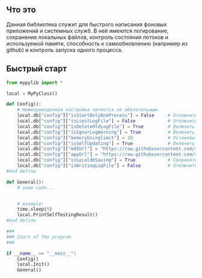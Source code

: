 ## Что это
Данная библиотека служит для быстрого написания фоновых приложений и системных служб.
В ней имеются логирование, сохранение локальных файлов, контроль состояния потоков и используемой памяти, способность к самообновлению (например из github) и контроль запуска одного процесса.

## Быстрый старт
```python
from mypylib import *

local = MyPyClass()

def Config():
	# Нижеприведенная настройка является не обязательным.
	local.db["config"]["isStartOnlyOneProcess"] = False		# Отключить защиту на запуск единственного процесса. По умолчанию = True
	local.db["config"]["isLimitLogFile"] = False			# Отключить контроль размера файла логирования. По умолчанию = True
	local.db["config"]["isDeleteOldLogFile"] = True			# Включить удаление файла логирования перед запуском. По умолчанию = False
	local.db["config"]["isIgnorLogWarning"] = True			# Включить игнорирование предупреждений. По умолчанию = False
	local.db["config"]["memoryUsinglimit"] = 20				# Установить лимит контроля использования памяти в Мб. По умолчанию = 50
	local.db["config"]["isSelfUpdating"] = True				# Включить автоматическое обновление. По умолчанию = False. Требуются "md5Url" и "appUrl"
	local.db["config"]["md5Url"] = "https://raw.githubusercontent.com/<user-name>/<some-dir>/master/README.md"
	local.db["config"]["appUrl"] = "https://raw.githubusercontent.com/<user-name>/<some-dir>/master/<some-file>.py"
	local.db["config"]["isLocaldbSaving"] = True			# Сохранять локальную БД (local.db) в файл. По умолчанию = False
	local.db["config"]["isWritingLogFile"] = False			# Отключить запсиь логов в файл. По умолчанию = True
#end define

def General():
	# some code...


	# example:
	time.sleep(5)
	local.PrintSelfTestingResult()
#end define

###
### Start of the program
###

if __name__ == "__main__":
	Config()
	local.Init()
	General()
```